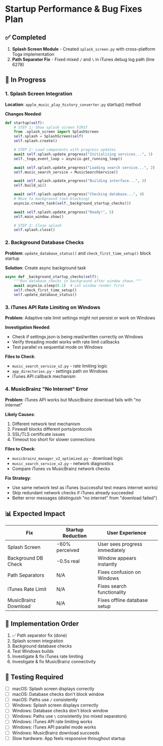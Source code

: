 # Startup Performance & Bug Fixes Plan

## ✅ Completed
1. **Splash Screen Module** - Created `splash_screen.py` with cross-platform Toga implementation
2. **Path Separator Fix** - Fixed mixed `/` and `\` in iTunes debug log path (line 6278)

## 🔄 In Progress

### 1. Splash Screen Integration
**Location**: `apple_music_play_history_converter.py` startup() method

**Changes Needed**:
```python
def startup(self):
    # STEP 1: Show splash screen FIRST
    from .splash_screen import SplashScreen
    self.splash = SplashScreen(self)
    self.splash.create()

    # STEP 2: Load components with progress updates
    await self.splash.update_progress("Initializing services...", 1)
    self._toga_event_loop = asyncio.get_running_loop()

    await self.splash.update_progress("Loading search service...", 2)
    self.music_search_service = MusicSearchService()

    await self.splash.update_progress("Building interface...", 3)
    self.build_ui()

    await self.splash.update_progress("Checking database...", 4)
    # Move to background (non-blocking)
    asyncio.create_task(self._background_startup_checks())

    await self.splash.update_progress("Ready!", 5)
    self.main_window.show()

    # STEP 3: Close splash
    self.splash.close()
```

### 2. Background Database Checks
**Problem**: `update_database_status()` and `check_first_time_setup()` block startup

**Solution**: Create async background task
```python
async def _background_startup_checks(self):
    """Run database checks in background after window shows."""
    await asyncio.sleep(0.1)  # Let window render first
    self.check_first_time_setup()
    self.update_database_status()
```

### 3. iTunes API Rate Limiting on Windows
**Problem**: Adaptive rate limit settings might not persist or work on Windows

**Investigation Needed**:
- Check if settings.json is being read/written correctly on Windows
- Verify threading model works with rate limit callbacks
- Test parallel vs sequential mode on Windows

**Files to Check**:
- `music_search_service_v2.py` - rate limiting logic
- `app_directories.py` - settings path on Windows
- iTunes API callback mechanism

### 4. MusicBrainz "No Internet" Error
**Problem**: iTunes API works but MusicBrainz download fails with "no internet"

**Likely Causes**:
1. Different network test mechanism
2. Firewall blocks different ports/protocols
3. SSL/TLS certificate issues
4. Timeout too short for slower connections

**Files to Check**:
- `musicbrainz_manager_v2_optimized.py` - download logic
- `music_search_service_v2.py` - network diagnostics
- Compare iTunes vs MusicBrainz network checks

**Fix Strategy**:
- Use same network test as iTunes (successful test means internet works)
- Skip redundant network checks if iTunes already succeeded
- Better error messages (distinguish "no internet" from "download failed")

## 📊 Expected Impact

| Fix | Startup Reduction | User Experience |
|-----|------------------|-----------------|
| Splash Screen | -60% perceived | User sees progress immediately |
| Background DB Check | -0.5s real | Window appears instantly |
| Path Separators | N/A | Fixes confusion on Windows |
| iTunes Rate Limit | N/A | Fixes search functionality |
| MusicBrainz Download | N/A | Fixes offline database setup |

## 🎯 Implementation Order

1. ✅ Path separator fix (done)
2. Splash screen integration
3. Background database checks
4. Test Windows builds
5. Investigate & fix iTunes rate limiting
6. Investigate & fix MusicBrainz connectivity

## 🧪 Testing Required

- [ ] macOS: Splash screen displays correctly
- [ ] macOS: Database checks don't block window
- [ ] macOS: Paths use `/` consistently
- [ ] Windows: Splash screen displays correctly
- [ ] Windows: Database checks don't block window
- [ ] Windows: Paths use `\` consistently (no mixed separators)
- [ ] Windows: iTunes API rate limiting works
- [ ] Windows: iTunes API parallel mode works
- [ ] Windows: MusicBrainz download succeeds
- [ ] Slow hardware: App feels responsive throughout startup
